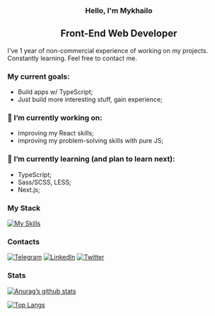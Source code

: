 <h3 align="center">Hello, I'm Mykhailo</h3>

<h2 align="center">Front-End Web Developer</h2> 

I've 1 year of non-commercial experience of working on my projects. Constantly learning. Feel free to contact me.

### My current goals:
- Build apps w/ TypeScript;
- Just build more interesting stuff, gain experience;

### 🔭 I’m currently working on:
- improving my React skills;
- improving my problem-solving skills with pure JS;

### 🌱 I’m currently learning (and plan to learn next):
- TypeScript;
- Sass/SCSS, LESS;
- Next.js;

### My Stack
[![My Skills](https://skillicons.dev/icons?i=js,react,redux,html,css,tailwind,sass,styledcomponents,bootstrap)](https://skillicons.dev)
### Contacts
[![Telegram](https://img.shields.io/badge/Telegram-2CA5E0?style=for-the-badge&logo=telegram&logoColor=white)](https://t.me/sprone13)
[![LinkedIn](https://img.shields.io/badge/linkedin-%230077B5.svg?style=for-the-badge&logo=linkedin&logoColor=white)](https://www.linkedin.com/in/михайло-савич-a31366248/)
[![Twitter](https://img.shields.io/badge/Twitter-%231DA1F2.svg?style=for-the-badge&logo=Twitter&logoColor=white)](https://twitter.com/spronetunes)
### Stats
[![Anurag’s github stats](https://github-readme-stats.vercel.app/api?username=spr0neInBlazer)](https://github.com/spr0neInBlazer)

[![Top Langs](https://github-readme-stats.vercel.app/api/top-langs/?username=spr0neInBlazer&layout=compact)](https://github.com/spr0neInBlazer)
